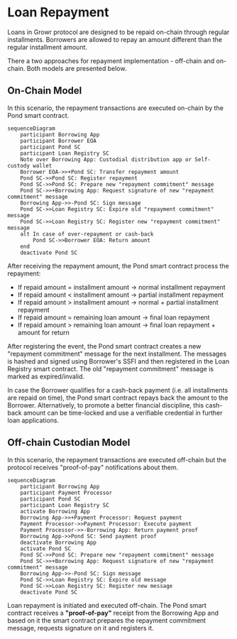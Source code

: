 # Loan Repayment
Loans in Growr protocol are designed to be repaid on-chain through regular installments. Borrowers are allowed to repay an amount different than the regular installment amount.
  
There a two approaches for repayment implementation - off-chain and on-chain. Both models are presented below.

## On-Chain Model
In this scenario, the repayment transactions are executed on-chain by the Pond smart contract.
```mermaid
sequenceDiagram
    participant Borrowing App
    participant Borrower EOA
    participant Pond SC
    participant Loan Registry SC
    Note over Borrowing App: Custodial distribution app or Self-custody wallet
    Borrower EOA->>+Pond SC: Transfer repayment amount
    Pond SC->>Pond SC: Register repayment
    Pond SC->>Pond SC: Prepare new "repayment commitment" message
    Pond SC->>+Borrowing App: Request signature of new "repayment commitment" message
    Borrowing App->>-Pond SC: Sign message
    Pond SC->>Loan Registry SC: Expire old "repayment commitment" message
    Pond SC->>Loan Registry SC: Register new "repayment commitment" message
    alt In case of over-repayment or cash-back
        Pond SC->>Borrower EOA: Return amount
    end
    deactivate Pond SC
```
After receiving the repayment amount, the Pond smart contract process the repayment:
- If repaid amount = installment amount -> normal installment repayment
- If repaid amount < installment amount -> partial installment repayment
- If repaid amount > installment amount -> normal + partial installment repayment
- If repaid amount = remaining loan amount -> final loan repayment
- If repaid amount > remaining loan amount -> final loan repayment + amount for return
  
After registering the event, the Pond smart contract creates a new "repayment commitment" message for the next installment. The messages is hashed and signed using Borrower's SSFI and then registered in the Loan Registry smart contract. The old "repayment commitment" message is marked as expired/invalid.
  
In case the Borrower qualifies for a cash-back payment (i.e. all installments are repaid on time), the Pond smart contract repays back the amount to the Borrower. Alternatively, to promote a better financial discipline, this cash-back amount can be time-locked and use a verifiable credential in further loan applications.

## Off-chain Custodian Model
In this scenario, the repayment transactions are executed off-chain but the protocol receives "proof-of-pay" notifications about them.
```mermaid
sequenceDiagram
    participant Borrowing App
    participant Payment Processor
    participant Pond SC
    participant Loan Registry SC
    activate Borrowing App
    Borrowing App->>+Payment Processor: Request payment
    Payment Processor->>Payment Processor: Execute payment
    Payment Processor->>-Borrowing App: Return payment proof
    Borrowing App->>Pond SC: Send payment proof
    deactivate Borrowing App
    activate Pond SC
    Pond SC->>Pond SC: Prepare new "repayment commitment" message
    Pond SC->>+Borrowing App: Request signature of new "repayment commitment" message
    Borrowing App->>-Pond SC: Sign message
    Pond SC->>Loan Registry SC: Expire old message
    Pond SC->>Loan Registry SC: Register new message
    deactivate Pond SC
```
Loan repayment is initiated and executed off-chain. The Pond smart contract receives a **"proof-of-pay"** receipt from the Borrowing App and based on it the smart contract prepares the repayment commitment message, requests signature on it and registers it.